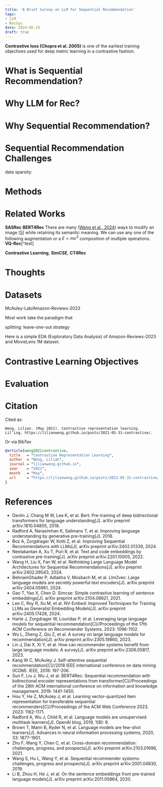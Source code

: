 ```yaml
---
title: 'A Brief Survey on LLM for Sequential Recommendation'
tags:
- LLM
- RecSys
date: 2024-06-24
draft: true
---
```


**Contrastive loss (Chopra et al. 2005)** is one of the earliest training objectives used for deep metric learning in a contrastive fashion.

# What is Sequential Recommendation?

# Why LLM for Rec?

# Why Sequential Recommendation?

# Sequential Recommendation Challenges

data sparsity:


# Methods

# Related Works
**SASRec** **BERT4Rec** There are many ([Wang et al., 2024](#Wang_et_al.,_2024)) ways to modify an image [[5]](#Wang_et_al.,_2024) while retaining its semantic meaning. We can use any one of the following augmentation or a $E=mc^2$ composition of multiple operations. **VQ-Rec**[^test]

**Contrastive Learning**, **SimCSE**, **CT4Rec**
# Thoughts

# Datasets
McAuley-Lab/Amazon-Reviews-2023

Most work take the paradigm that 

splitting: leave-one-out strategy

Here is a simple EDA (Exploratory Data Analysis) of Amazon-Reviews-2023 and MovieLens 1M dataset.

<script src="https://gist.github.com/figuremout/598d7cfb7e610e81881cdad9f09f5a4a.js"></script>

# Contrastive Learning Objectives

# Evaluation

# Citation
Cited as:
```
Weng, Lilian. (May 2021). Contrastive representation learning. Lil’Log. https://lilianweng.github.io/posts/2021-05-31-contrastive/.
```

Or via BibTex
```bibtex
@article{weng2021contrastive,
  title   = "Contrastive Representation Learning",
  author  = "Weng, Lilian",
  journal = "lilianweng.github.io",
  year    = "2021",
  month   = "May",
  url     = "https://lilianweng.github.io/posts/2021-05-31-contrastive/"
}
```

# References
- Devlin J, Chang M W, Lee K, et al. Bert: Pre-training of deep bidirectional transformers for language understanding[J]. arXiv preprint arXiv:1810.04805, 2018.
- Radford A, Narasimhan K, Salimans T, et al. Improving language understanding by generative pre-training[J]. 2018.
- Boz A, Zorgdrager W, Kotti Z, et al. Improving Sequential Recommendations with LLMs[J]. arXiv preprint arXiv:2402.01339, 2024.
- Neelakantan A, Xu T, Puri R, et al. Text and code embeddings by contrastive pre-training[J]. arXiv preprint arXiv:2201.10005, 2022.
- <span id="Wang_et_al.,_2024"/>Wang H, Liu X, Fan W, et al. Rethinking Large Language Model Architectures for Sequential Recommendations[J]. arXiv preprint arXiv:2402.09543, 2024.
- BehnamGhader P, Adlakha V, Mosbach M, et al. Llm2vec: Large language models are secretly powerful text encoders[J]. arXiv preprint arXiv:2404.05961, 2024.
- Gao T, Yao X, Chen D. Simcse: Simple contrastive learning of sentence embeddings[J]. arXiv preprint arXiv:2104.08821, 2021.
- Lee C, Roy R, Xu M, et al. NV-Embed: Improved Techniques for Training LLMs as Generalist Embedding Models[J]. arXiv preprint arXiv:2405.17428, 2024.
- Harte J, Zorgdrager W, Louridas P, et al. Leveraging large language models for sequential recommendation[C]//Proceedings of the 17th ACM Conference on Recommender Systems. 2023: 1096-1102.
- Wu L, Zheng Z, Qiu Z, et al. A survey on large language models for recommendation[J]. arXiv preprint arXiv:2305.19860, 2023.
- Lin J, Dai X, Xi Y, et al. How can recommender systems benefit from large language models: A survey[J]. arXiv preprint arXiv:2306.05817, 2023.
- Kang W C, McAuley J. Self-attentive sequential recommendation[C]//2018 IEEE international conference on data mining (ICDM). IEEE, 2018: 197-206.
- Sun F, Liu J, Wu J, et al. BERT4Rec: Sequential recommendation with bidirectional encoder representations from transformer[C]//Proceedings of the 28th ACM international conference on information and knowledge management. 2019: 1441-1450.
- Hou Y, He Z, McAuley J, et al. Learning vector-quantized item representation for transferable sequential recommenders[C]//Proceedings of the ACM Web Conference 2023. 2023: 1162-1171.
- Radford A, Wu J, Child R, et al. Language models are unsupervised multitask learners[J]. OpenAI blog, 2019, 1(8): 9.
- Brown T, Mann B, Ryder N, et al. Language models are few-shot learners[J]. Advances in neural information processing systems, 2020, 33: 1877-1901.
- Zhu F, Wang Y, Chen C, et al. Cross-domain recommendation: challenges, progress, and prospects[J]. arXiv preprint arXiv:2103.01696, 2021.
- Wang S, Hu L, Wang Y, et al. Sequential recommender systems: challenges, progress and prospects[J]. arXiv preprint arXiv:2001.04830, 2019.
- Li B, Zhou H, He J, et al. On the sentence embeddings from pre-trained language models[J]. arXiv preprint arXiv:2011.05864, 2020.

